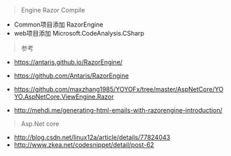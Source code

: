 > Engine Razor Compile

- Common项目添加 RazorEngine
- web项目添加 Microsoft.CodeAnalysis.CSharp

> 参考
- https://antaris.github.io/RazorEngine/
- https://github.com/Antaris/RazorEngine

- https://github.com/maxzhang1985/YOYOFx/tree/master/AspNetCore/YOYO.AspNetCore.ViewEngine.Razor
- http://mehdi.me/generating-html-emails-with-razorengine-introduction/

> Asp.Net core
- http://blog.csdn.net/linux12a/article/details/77824043
- http://www.zkea.net/codesnippet/detail/post-62
